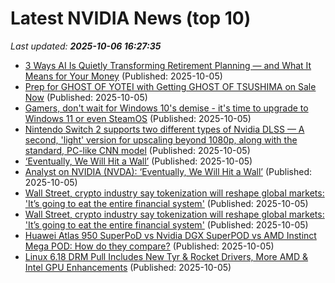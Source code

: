 # Latest NVIDIA News (top 10)
_Last updated: **2025-10-06 16:27:35**_

- [3 Ways AI Is Quietly Transforming Retirement Planning — and What It Means for Your Money](https://finance.yahoo.com/news/3-ways-ai-quietly-transforming-162240565.html) (Published: 2025-10-05)
- [Prep for GHOST OF YOTEI with Getting GHOST OF TSUSHIMA on Sale Now](https://geektyrant.com/news/prep-for-ghost-of-yotei-with-getting-ghost-of-tsushima-on-sale-now) (Published: 2025-10-05)
- [Gamers, don't wait for Windows 10's demise - it's time to upgrade to Windows 11 or even SteamOS](https://www.techradar.com/computing/windows/gamers-dont-wait-for-windows-10s-demise-its-time-to-upgrade-to-windows-11-or-even-steamos) (Published: 2025-10-05)
- [Nintendo Switch 2 supports two different types of Nvidia DLSS — A second, 'light' version for upscaling beyond 1080p, along with the standard, PC-like CNN model](https://www.tomshardware.com/video-games/nintendo/nintendo-switch-2-supports-two-different-types-of-nvidia-dlss-a-second-light-version-for-upscaling-beyond-1080p-along-with-the-standard-pc-like-cnn-model) (Published: 2025-10-05)
- [‘Eventually, We Will Hit a Wall’](https://biztoc.com/x/e1a513ff92884f26) (Published: 2025-10-05)
- [Analyst on NVIDIA (NVDA): ‘Eventually, We Will Hit a Wall’](https://finance.yahoo.com/news/analyst-nvidia-nvda-eventually-hit-141543966.html) (Published: 2025-10-05)
- [Wall Street, crypto industry say tokenization will reshape global markets: 'It’s going to eat the entire financial system'](https://biztoc.com/x/ced34fe0aef65643) (Published: 2025-10-05)
- [Wall Street, crypto industry say tokenization will reshape global markets: 'It’s going to eat the entire financial system'](https://biztoc.com/x/ced34fe0aef65643) (Published: 2025-10-05)
- [Huawei Atlas 950 SuperPoD vs Nvidia DGX SuperPOD vs AMD Instinct Mega POD: How do they compare?](https://www.techradar.com/pro/huawei-atlas-950-superpod-vs-nvidia-dgx-superpod-vs-amd-instinct-mega-pod-how-do-they-compare) (Published: 2025-10-05)
- [Linux 6.18 DRM Pull Includes New Tyr & Rocket Drivers, More AMD & Intel GPU Enhancements](https://www.phoronix.com/news/Linux-6.18-DRM) (Published: 2025-10-05)

